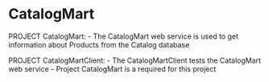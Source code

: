 # CatalogMart

PROJECT CatalogMart:
	- The CatalogMart web service is used to get information about Products from the Catalog database

PROJECT CatalogMartClient:
	- The CatalogMartClient tests the CatalogMart web service 
	- Project CatalogMart is a required for this project
	
